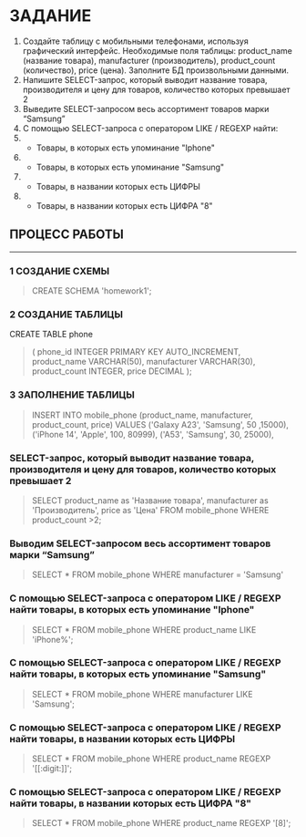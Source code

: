 # ЗАДАНИЕ
1. Создайте таблицу с мобильными телефонами, используя графический интерфейс. Необходимые поля таблицы: product_name (название товара), manufacturer (производитель), product_count (количество), price (цена). Заполните БД произвольными данными.
2. Напишите SELECT-запрос, который выводит название товара, производителя и цену для товаров, количество которых превышает 2
3. Выведите SELECT-запросом весь ассортимент товаров марки “Samsung”
4.  С помощью SELECT-запроса с оператором LIKE / REGEXP найти:
4. *  Товары, в которых есть упоминание "Iphone"
4.  * Товары, в которых есть упоминание "Samsung"
4.  * Товары, в названии которых есть ЦИФРЫ
4.  * Товары, в названии которых есть ЦИФРА "8"

## ПРОЦЕСС РАБОТЫ
---
### 1 СОЗДАНИЕ СХЕМЫ
>CREATE SCHEMA 'homework1';
### 2 СОЗДАНИЕ ТАБЛИЦЫ 
CREATE TABLE phone
>( 
    phone_id INTEGER PRIMARY KEY AUTO_INCREMENT,
    product_name VARCHAR(50),
    manufacturer VARCHAR(30),
    product_count INTEGER,
>    price DECIMAL
>);
### 3 ЗАПОЛНЕНИЕ ТАБЛИЦЫ
>INSERT INTO mobile_phone
	(product_name, manufacturer, product_count, price)
VALUES
    ('Galaxy A23', 'Samsung', 50 ,15000),
    ('iPhone 14', 'Apple', 100, 80999),
    ('A53', 'Samsung', 30, 25000),
###  SELECT-запрос, который выводит название товара, производителя и цену для товаров, количество которых превышает 2
>SELECT 
    product_name as 'Название товара',
    manufacturer as 'Производитель',
    price as 'Цена'
FROM mobile_phone
WHERE product_count >2;
### Выводим SELECT-запросом весь ассортимент товаров марки “Samsung”
>SELECT * FROM mobile_phone
WHERE manufacturer = 'Samsung'
### С помощью SELECT-запроса с оператором LIKE / REGEXP найти товары, в которых есть упоминание "Iphone"
>SELECT * FROM mobile_phone
WHERE product_name LIKE 'iPhone%';
### С помощью SELECT-запроса с оператором LIKE / REGEXP найти товары, в которых есть упоминание "Samsung"
>SELECT * FROM mobile_phone
WHERE manufacturer LIKE 'Samsung';
### С помощью SELECT-запроса с оператором LIKE / REGEXP найти товары, в названии которых есть ЦИФРЫ
>SELECT * FROM mobile_phone
WHERE product_name REGEXP '[[:digit:]]';
### С помощью SELECT-запроса с оператором LIKE / REGEXP найти товары, в названии которых есть ЦИФРА "8"
>SELECT * FROM mobile_phone
WHERE product_name REGEXP '[8]';
